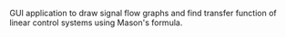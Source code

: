 GUI application to draw signal flow graphs and find transfer function of linear control systems using Mason's formula.
